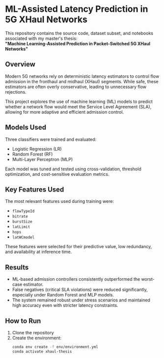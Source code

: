 # ML-Assisted Latency Prediction in 5G XHaul Networks

This repository contains the source code, dataset subset, and notebooks associated with my master's thesis:  
**"Machine Learning-Assisted Prediction in Packet-Switched 5G XHaul Networks"**

## Overview

Modern 5G networks rely on deterministic latency estimators to control flow admission in the fronthaul and midhaul (XHaul) segments. While safe, these estimators are often overly conservative, leading to unnecessary flow rejections.

This project explores the use of machine learning (ML) models to predict whether a network flow would meet the Service Level Agreement (SLA), allowing for more adaptive and efficient admission control.

## Models Used

Three classifiers were trained and evaluated:

- Logistic Regression (LR)
- Random Forest (RF)
- Multi-Layer Perceptron (MLP)

Each model was tuned and tested using cross-validation, threshold optimization, and cost-sensitive evaluation metrics.

## Key Features Used

The most relevant features used during training were:

- `flowTypeId`
- `bitrate`
- `burstSize`
- `latLimit`
- `hops`
- `latWCmodel`

These features were selected for their predictive value, low redundancy, and availability at inference time.

## Results

- ML-based admission controllers consistently outperformed the worst-case estimator.
- False negatives (critical SLA violations) were reduced significantly, especially under Random Forest and MLP models.
- The system remained robust under stress scenarios and maintained high accuracy even with stricter latency constraints.

## How to Run

1. Clone the repository
2. Create the environment:
   ```bash
   conda env create -f env/environment.yml
   conda activate xhaul-thesis

